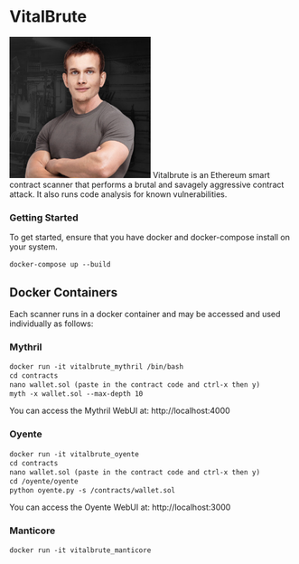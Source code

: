 # VitalBrute
<img src="https://github.com/xhad/vitalbrute/blob/master/assets/vitalbrute.png" width="250px" height="250px" />
Vitalbrute is an Ethereum smart contract scanner that performs a brutal and savagely aggressive contract attack. It also runs code analysis for known vulnerabilities.

### Getting Started
To get started, ensure that you have docker and docker-compose install on your system.

```
docker-compose up --build

```

## Docker Containers

Each scanner runs in a docker container and may be accessed and used individually as follows:

### Mythril

```
docker run -it vitalbrute_mythril /bin/bash
cd contracts
nano wallet.sol (paste in the contract code and ctrl-x then y)
myth -x wallet.sol --max-depth 10
```
You can access the Mythril WebUI at:
http://localhost:4000

### Oyente

```
docker run -it vitalbrute_oyente
cd contracts
nano wallet.sol (paste in the contract code and ctrl-x then y)
cd /oyente/oyente
python oyente.py -s /contracts/wallet.sol
```
You can access the Oyente WebUI at:
http://localhost:3000

### Manticore

```
docker run -it vitalbrute_manticore
```
